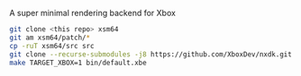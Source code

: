 A super minimal rendering backend for Xbox

```bash
git clone <this repo> xsm64
git am xsm64/patch/*
cp -ruT xsm64/src src
git clone --recurse-submodules -j8 https://github.com/XboxDev/nxdk.git
make TARGET_XBOX=1 bin/default.xbe
```
